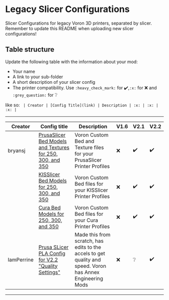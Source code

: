 # Legacy Slicer Configurations

Slicer Configurations for legacy Voron 3D printers, separated by slicer.
Remember to update this README when uploading new slicer configurations!

## Table structure

Update the following table with the information about your mod:
- Your name
- A link to your sub-folder
- A short description of your slicer config
- The printer compatibility. Use `:heavy_check_mark:` for :heavy_check_mark:,`:x:` for :x: and `:grey_question:` for :grey_question:

like so:
`
| Creator | [Config Title](link) | Description | :x: | :x: | :x: |`

---

| Creator | Config title | Description | V1.6 | V2.1 | V2.2 |
| --- | --- | --- | --- | --- | --- |
| bryansj  | [PrusaSlicer Bed Models and Textures for 250, 300, and 350](./PrusaSlicer/bryansj/beds_and_textures) | Voron Custom Bed and Texture files for your PrusaSlicer Printer Profiles | :x: | :heavy_check_mark: | :heavy_check_mark: |
| | [KISSlicer Bed Models for 250, 300, and 350](./KISSlicer/bryansj/beds) | Voron Custom Bed files for your KISSlicer Printer Profiles | :x: | :heavy_check_mark: | :heavy_check_mark: |
| | [Cura Bed Models for 250, 300, and 350](./Cura/bryansj/beds) | Voron Custom Bed files for your Cura Printer Profiles | :x: | :heavy_check_mark: | :heavy_check_mark: |
| IamPerrine  | [Prusa SLicer PLA Config for V2.2 "Quality Settings"](./PrusaSlicer/IamPerrine) | Made this from scratch, has edits to the accels to get quality and speed. Voron has Annex Engineering Mods | :x: | :grey_question: | :heavy_check_mark: |
---
